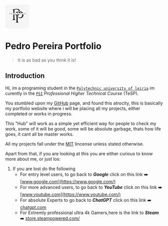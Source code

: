 <img align="center" src="img/Pedro.png" alt="logo" width="76">

# Pedro Pereira Portfolio

> It is as bad as you think it is!

## Introduction

Hi, im a programing student in the [`Polytechnic university of leiria`](https://www.ipleiria.pt/en/) im curently in the [`PSI`](https://www.ipleiria.pt/en/course/tesp-information-systems-programming/) *Professional Higher Technical Course* (TeSP). 

You stumbled upon my [GitHub](https://github.com/MrMagmaPT) page, and found this atrocity, this is basically my portfolio website where i will be placing all my projects, either completed or works in progress. 

This "Hub" will work as a simple yet efficient way for people to check my work, some of it will be good, some will be absolute garbage, thats how life goes, it cant all be master works.

All my projects fall under the [MIT](https://github.com/MrMagmaPT/Cacorrafiofobia/blob/main/LICENSE) lincense unless stated otherwise.

Apart from that, if you are looking at this you are either curious to know more about me, or just los:
1. If you are lost do the following
   * For entry level users, to go back to **_Google_** click on this link :arrow_right: [www.google.com](https://www.google.com/)
   * For more advanced users, to go back to **_YouTube_** click on this link :arrow_right: [www.youtube.com](https://www.youtube.com/)
   * For absolute Experts to go back to **_ChatGPT_** click on this link :arrow_right: [chatgpt.com](https://chatgpt.com/)
   * For Extremly professional ultra 4k Gamers,here is the link to **_Steam_** :arrow_right: [store.steampowered.com/](https://store.steampowered.com/)